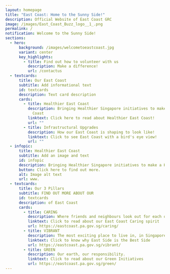 ```yaml
---
layout: homepage
title: "East Coast: Home to the Sunny Side!"
description: Official Website of East Coast GRC
image: /images/East_Coast_Buzz_logo__1_.png
permalink: /
notification: Welcome to the Sunny Side!
sections:
  - hero:
      background: /images/welcometoeastcoast.jpg
      variant: center
      key_highlights:
        - title: Find out how to volunteer with us
          description: Make a difference!
          url: /contactus
  - textcards:
      title: Our East Coast
      subtitle: Add informational text
      id: textcards
      description: Text card description
      cards:
        - title: Healthier East Coast
          description: Bringing Healthier Singapore initiatives to make a Healthier East
            Coast
          linktext: Click here to read about Healthier East Coast!
          url: ""
        - title: Infrastructural Upgrades
          description: How our East Coast is shaping to look like!
          linktext: Click to see East Coast with a bird's eye view!
          url: ""
  - infopic:
      title: Healthier East Coast
      subtitle: Add an image and text
      id: infopic
      description: Bringing Healthier Singapore initiatives to make a Healthier East Coast.
      button: Click here to find out more.
      alt: Image alt text
      url: www.
  - textcards:
      title: Our 3 Pillars
      subtitle: FIND OUT MORE ABOUT OUR
      id: textcards
      description: of East Coast
      cards:
        - title: CARING
          description: Where friends and neighbours look out for each other.
          linktext: Click to read about our East Coast Caring spirit
          url: https://eastcoast.pa.gov.sg/caring/
        - title: VIBRANT
          description: The most exciting place to live in, in Singapore.
          linktext: Click to know why East Side is the Best Side
          url: https://eastcoast.pa.gov.sg/vibrant/
        - title: GREEN
          description: Our earth, our responsibility.
          linktext: Click to read about our Green Initiatives
          url: https://eastcoast.pa.gov.sg/green/
---
```

